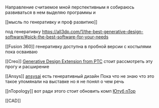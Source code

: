 Направление считаемое мной перспективным я собираюсь развиваться в нем выделяю программы и 

[[мысль по генеративку и проф развитию]]

 под генеративку 
https://all3dp.com/1/the-best-generative-design-software/#pick-the-best-software-for-your-needs

[[Fusion 360]] генеративку доступна в пробной версии с костылями пока осваиваю 

[[Creo]] [Generative Design Extension from PTC](https://support.ptc.com/help/creo/generative_design_extension/en/index.html#page/generative_design/introduction_gdx.html) стоит рассмотреть эту прогу и расширение 

[[Ansys]]  [ansysai](https://www.ansys.com/technology-trends/artificial-intelligence) есть генеративный дизайн
Пока что не знаю что это такое упомянали на выставке но я не понял о чем речь 

[[nTopology]] вот ради этого стоит обновить комп [Ютуб nTop](https://youtube.com/@ntopology?si=CnPPrLnwr9kZxa2R)



[[CAD]]
